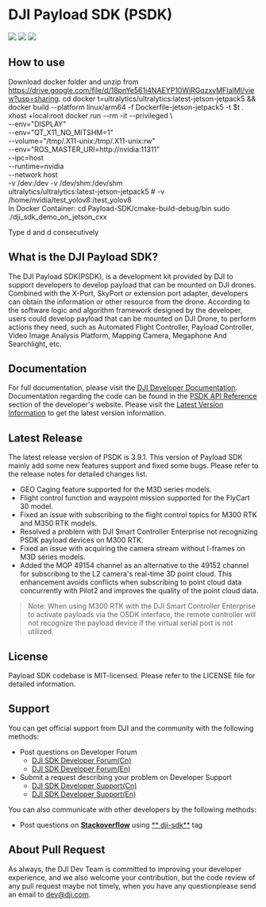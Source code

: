 # DJI Payload SDK (PSDK)

![](https://img.shields.io/badge/version-V3.9.1-red.svg)
![](https://img.shields.io/badge/platform-linux_|_rtos-blue.svg)
![](https://img.shields.io/badge/license-MIT-purple.svg)

## How to use

Download docker folder and unzip from https://drive.google.com/file/d/18pnYe561i4NAEYP10WiRGqzxyMFIalMI/view?usp=sharing.
cd docker
t=ultralytics/ultralytics:latest-jetson-jetpack5 && docker build --platform linux/arm64 -f Dockerfile-jetson-jetpack5 -t $t .
xhost +local:root
docker run --rm -it --privileged \        
    --env="DISPLAY" \
    --env="QT_X11_NO_MITSHM=1" \
    --volume="/tmp/.X11-unix:/tmp/.X11-unix:rw" \
    --env="ROS_MASTER_URI=http://nvidia:11311" \
    --ipc=host \
    --runtime=nvidia \
    --network host \
    -v /dev:/dev -v /dev/shm:/dev/shm \
    ultralytics/ultralytics:latest-jetson-jetpack5
    # -v /home/nvidia/test_yolov8:/test_yolov8 \
In Docker Container:
   cd Payload-SDK/cmake-build-debug/bin
   sudo ./dji_sdk_demo_on_jetson_cxx
   
   Type d and d consecutively
    

## What is the DJI Payload SDK?

The DJI Payload SDK(PSDK), is a development kit provided by DJI to support developers to develop payload that can be
mounted on DJI drones. Combined with the X-Port, SkyPort or extension port adapter, developers can obtain the
information or other resource from the drone. According to the software logic and algorithm framework designed by the
developer, users could develop payload that can be mounted on DJI Drone, to perform actions they need, such as Automated
Flight Controller, Payload Controller, Video Image Analysis Platform, Mapping Camera, Megaphone And Searchlight, etc.

## Documentation

For full documentation, please visit
the [DJI Developer Documentation](https://developer.dji.com/doc/payload-sdk-tutorial/en/). Documentation regarding the
code can be found in the [PSDK API Reference](https://developer.dji.com/doc/payload-sdk-api-reference/en/)
section of the developer's website. Please visit
the [Latest Version Information](https://developer.dji.com/doc/payload-sdk-tutorial/en/)
to get the latest version information.

## Latest Release

The latest release version of PSDK is 3.9.1. This version of Payload SDK mainly add some new features support and fixed some
bugs. Please refer to the release notes for detailed changes list.

* GEO Caging feature supported for the M3D series models.
* Flight control function and waypoint mission supported for the FlyCart 30 model.
* Fixed an issue with subscribing to the flight control topics for M300 RTK and M350 RTK models.
* Resolved a problem with DJI Smart Controller Enterprise not recognizing PSDK payload devices on M300 RTK.
* Fixed an issue with acquiring the camera stream without I-frames on M3D series models.
* Added the MOP 49154 channel as an alternative to the 49152 channel for subscribing to the L2 camera's real-time 3D point cloud. This enhancement avoids conflicts when subscribing to point cloud data concurrently with Pilot2 and improves the quality of the point cloud data.
> Note: When using M300 RTK with the DJI Smart Controller Enterprise to activate payloads via the OSDK interface, the remote controller will not recognize the payload device if the virtual serial port is not utilized.

## License

Payload SDK codebase is MIT-licensed. Please refer to the LICENSE file for detailed information.

## Support

You can get official support from DJI and the community with the following methods:

- Post questions on Developer Forum
    * [DJI SDK Developer Forum(Cn)](https://djisdksupport.zendesk.com/hc/zh-cn/community/topics)
    * [DJI SDK Developer Forum(En)](https://djisdksupport.zendesk.com/hc/en-us/community/topics)
- Submit a request describing your problem on Developer Support
    * [DJI SDK Developer Support(Cn)](https://djisdksupport.zendesk.com/hc/zh-cn/requests/new)
    * [DJI SDK Developer Support(En)](https://djisdksupport.zendesk.com/hc/en-us/requests/new)

You can also communicate with other developers by the following methods:

- Post questions on [**Stackoverflow**](http://stackoverflow.com) using [**
  dji-sdk**](http://stackoverflow.com/questions/tagged/dji-sdk) tag

## About Pull Request
As always, the DJI Dev Team is committed to improving your developer experience, and we also welcome your contribution,
but the code review of any pull request maybe not timely, when you have any questionplease send an email to dev@dji.com.
